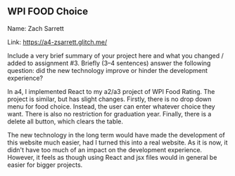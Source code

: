 ## WPI FOOD Choice

Name: Zach Sarrett

Link: https://a4-zsarrett.glitch.me/

Include a very brief summary of your project here 
and what you changed / added to assignment #3. 
Briefly (3–4 sentences) answer the following question: 
did the new technology improve or hinder the development experience?

In a4, I implemented React to my a2/a3 project of WPI Food Rating. The project is
similar, but has slight changes. Firstly, there is no drop down menu for food choice.
Instead, the user can enter whatever choice they want. There is also no restriction
for graduation year. Finally, there is a delete all button, which clears the table.

The new technology in the long term would have made the development of this website
much easier, had I turned this into a real website. As it is now, it didn't have
too much of an impact on the development experience. However, it feels as though using
React and jsx files would in general be easier for bigger projects. 


